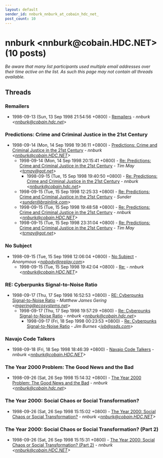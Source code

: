 ```yaml
---
layout: default
sender_id: nnburk_nnburk_at_cobain_hdc_net_
post_count: 10
---
```


# nnburk <nnburk<span>@</span>cobain.HDC.NET> (10 posts)

_Be aware that many list participants used multiple email addresses over their time active on the list. As such this page may not contain all threads available._

## Threads

### Remailers
+ 1998-09-13 (Sun, 13 Sep 1998 21:54:56 +0800) - [Remailers](/archive/1998/09/d278bc359564d4c01d26342c483b4737057f0ffd32c0bbeaade6abc1ca5e9899) - _nnburk \<nnburk@cobain.hdc.net\>_

### Predictions: Crime and Criminal Justice in the 21st Century
+ 1998-09-14 (Mon, 14 Sep 1998 19:36:11 +0800) - [Predictions: Crime and Criminal Justice in the 21st Century](/archive/1998/09/35c0fc3be30d3131fc97972cf7a47761f82b9fb43bad25cffd99fc000efadf90) - _nnburk \<nnburk@cobain.HDC.NET\>_
  + 1998-09-14 (Mon, 14 Sep 1998 20:15:41 +0800) - [Re: Predictions: Crime and Criminal Justice in the 21st Century](/archive/1998/09/6fa370c595268af84d8675e29ddef859288c23b6838081a5ac23aa64987342f6) - _Tim May \<tcmay@got.net\>_
    + 1998-09-15 (Tue, 15 Sep 1998 19:40:50 +0800) - [Re: Predictions: Crime and Criminal Justice in the 21st Century](/archive/1998/09/ed4f785c6731b9e85257e197ffee515d1285de03482f9a9424d33d194ade5d76) - _nnburk \<nnburk@cobain.hdc.net\>_
  + 1998-09-15 (Tue, 15 Sep 1998 12:25:33 +0800) - [Re: Predictions: Crime and Criminal Justice in the 21st Century](/archive/1998/09/2efc568269fc143ea81b54c40f86e34a83709a85fb79f47227fa88604dfedcd5) - _Sunder \<sunder@brainlink.com\>_
  + 1998-09-15 (Tue, 15 Sep 1998 19:48:58 +0800) - [Re: Predictions: Crime and Criminal Justice in the 21st Century](/archive/1998/09/f9cda951fc7e6ab705f394326bbae13bc63ff3d9946e3845932cd4a095b0b883) - _nnburk \<nnburk@cobain.HDC.NET\>_
  + 1998-09-15 (Tue, 15 Sep 1998 23:31:04 +0800) - [Re: Predictions: Crime and Criminal Justice in the 21st Century](/archive/1998/09/5adf7106bd771416e8ae649b80ffd6fd85e37f29616faff00f4c9d6821f636c1) - _Tim May \<tcmay@got.net\>_

### No Subject
+ 1998-09-15 (Tue, 15 Sep 1998 12:06:04 +0800) - [No Subject](/archive/1998/09/e9eac4d128894069381f4b2fee0be14edf682e2431a067062b7756d680883d04) - _Anonymous \<nobody@replay.com\>_
  + 1998-09-15 (Tue, 15 Sep 1998 19:42:04 +0800) - [Re:](/archive/1998/09/8824d75cfc144fce93baf43106e8a981e7857a6a3c9edaeca11d81117ece1a6a) - _nnburk \<nnburk@cobain.HDC.NET\>_

### RE: Cyberpunks Signal-to-Noise Ratio
+ 1998-09-17 (Thu, 17 Sep 1998 16:52:53 +0800) - [RE: Cyberpunks Signal-to-Noise Ratio](/archive/1998/09/fdf0fa82af2b41aa3b7235874bcd30a941aded21df1031ced15ad876647ab75f) - _Matthew James Gering \<mgering@ecosystems.net\>_
  + 1998-09-17 (Thu, 17 Sep 1998 19:57:29 +0800) - [Re: Cyberpunks Signal-to-Noise Ratio](/archive/1998/09/72c035b09386c988df3bc4e6ab0bc1926eee2d3bc32371f0c133d7781ccfda5b) - _nnburk \<nnburk@cobain.hdc.net\>_
    + 1998-09-17 (Fri, 18 Sep 1998 00:23:53 +0800) - [Re: Cyberpunks Signal-to-Noise Ratio](/archive/1998/09/e9fb201b42dae6c3fe49dfeeb97ffa6822434b8d1bb40df9ef26ce6e3ec49ac5) - _Jim Burnes \<jvb@ssds.com\>_

### Navajo Code Talkers
+ 1998-09-18 (Fri, 18 Sep 1998 18:46:39 +0800) - [Navajo Code Talkers](/archive/1998/09/5e98c7b84a6570561ceceb535d6cc2fd38d37aad1d830c24b0beb553eb6d7d76) - _nnburk \<nnburk@cobain.HDC.NET\>_

### The Year 2000 Problem: The Good News and the Bad
+ 1998-09-26 (Sat, 26 Sep 1998 15:14:32 +0800) - [The Year 2000 Problem: The Good News and the Bad](/archive/1998/09/0aeef1f1d1501d1bdbdfe655d78c2caa3da8875502dc8ebedc2b9c42a849478f) - _nnburk \<nnburk@cobain.hdc.net\>_

### The Year 2000: Social Chaos or Social Transformation?
+ 1998-09-26 (Sat, 26 Sep 1998 15:15:02 +0800) - [The Year 2000: Social Chaos or Social Transformation?](/archive/1998/09/ed46d2f5b4ded9eeeb9e02a3c323f8a6dfde896a7eb8e4d24751466aa3b245f5) - _nnburk \<nnburk@cobain.HDC.NET\>_

### The Year 2000: Social Chaos or Social Transformation? (Part 2)
+ 1998-09-26 (Sat, 26 Sep 1998 15:15:31 +0800) - [The Year 2000: Social Chaos or Social Transformation? (Part 2)](/archive/1998/09/2fa3683e9373000d54971116f95de06aac381fb0e4a5927529663c5b9520bf91) - _nnburk \<nnburk@cobain.HDC.NET\>_

